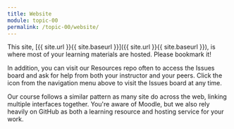 ```yaml
---
title: Website
module: topic-00
permalink: /topic-00/website/
---
```


<div class="divider-heading"></div>

This site, [{{ site.url }}{{ site.baseurl }}]({{ site.url }}{{ site.baseurl }}), is where most of your learning materials are hosted. Please bookmark it!

In addition, you can visit our Resources repo often to access the Issues board and ask for help from both your instructor and your peers. Click the &nbsp;<a href="{{ site.git_address }}-resources/issues/"><i class="fab fa-github fa-lg"></i></a>&nbsp; icon from the navigation menu above to visit the Issues board at any time.

Our course follows a similar pattern as many site do across the web, linking multiple interfaces together. You're aware of Moodle, but we also rely heavily on GitHub as both a learning resource and hosting service for your work.
